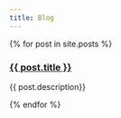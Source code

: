 ```yaml
---
title: Blog
---
```


{% for post in site.posts %}
<section>
<h3><a href="{{ post.url }}">{{ post.title }}</a></h3>
<p>{{ post.description}}</p>
</section>
{% endfor %}